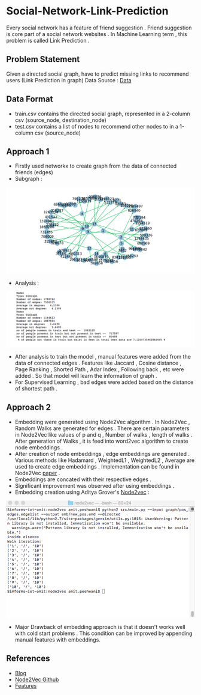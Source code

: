 # Social-Network-Link-Prediction 

Every social network has a feature of friend suggestion . Friend suggestion is core part of a social network websites  . In Machine Learning term , this problem is called Link Prediction . 

## Problem Statement 

Given a directed social graph, have to predict missing links to recommend users (Link Prediction in graph)
Data Source : [Data](https://www.kaggle.com/c/FacebookRecruiting/data)

## Data Format

- train.csv contains the directed social graph, represented in a 2-column csv (source_node, destination_node)
- test.csv contains a list of nodes to recommend other nodes to in a 1-column csv (source_node)

## Approach 1

- Firstly used networkx to create graph from the data of connected friends (edges)
- Subgraph :

![alt text](sample1.png "subgraph")

- Analysis :

![alt text](analysis2.png "subgraph")

- After analysis to train the model , manual features were added from the data of connected edges . Features like Jaccard , Cosine distance , Page Ranking , Shorted Path , Adar Index , Following back , etc were added . So that model will learn the information of graph . 
- For Supervised Learning , bad edges were added based on the distance of shortest path . 

## Approach 2 

- Embedding were generated using Node2Vec algorithm . In Node2Vec , Random Walks are generated for edges . There are certain parameters in Node2Vec like values of p and q , Number of walks , length of walks . After generation of Walks , it is feed into word2vec algorithm to create node embeddings . 
- After creation of node embeddings , edge embeddings are generated . Various methods like Hadamard , WeightedL1 , WeightedL2 , Average are used to create edge embeddings . Implementation can be found in Node2Vec [paper](https://arxiv.org/abs/1607.00653) . 
- Embeddings are concated with their respective edges . 
- Significant improvement was observed after using embeddings . 
- Embedding creation using Aditya Grover's [Node2vec](https://github.com/aditya-grover/node2vec) :

![alt text](embedding_terminal.png "Embeddings")

- Major Drawback of embedding approach is that it doesn't works well with cold start problems . This condition can be improved by appending manual features with embeddings.

## References 

* [Blog](https://blog.hike.in/networking-d06f58aa3f3e)
* [Node2Vec Github](https://github.com/aditya-grover/node2vec)
* [Features](http://be.amazd.com/link-prediction/)

